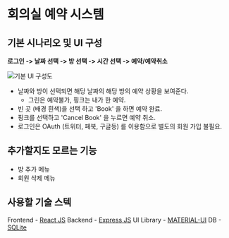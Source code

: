 # 회의실 예약 시스템

## 기본 시나리오 및 UI 구성
**로그인 -> 날짜 선택 -> 방 선택 -> 시간 선택 -> 예약/예약취소**

![기본 UI 구성도](https://netrol.com/img/bookingroomui.png)

* 날짜와 방이 선택되면 해당 날짜의 해당 방의 예약 상황을 보여준다.
	* 그린은 예약불가, 핑크는 내가 한 예약.
* 빈 곳 (배경 흰색)을 선택 하고 'Book' 을 하면 예약 완료.
* 핑크를 선택하고 'Cancel Book' 을 누르면 예약 취소.
* 로그인은 OAuth (트위터, 페북, 구글등) 를 이용함으로 별도의 회원 가입 불필요.


## 추가할지도 모르는 기능
* 방 추가 메뉴
* 회원 삭제 메뉴


## 사용할 기술 스텍
Frontend - [React JS](https://reactjs.org/)
Backend - [Express JS](https://expressjs.com/)
UI Library - [MATERIAL-UI](https://material-ui.com/)
DB - [SQLite](https://www.sqlite.org)
